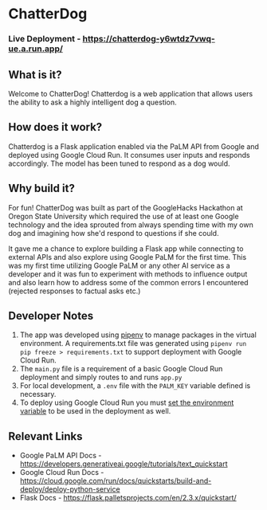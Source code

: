 # ChatterDog

### Live Deployment - https://chatterdog-y6wtdz7vwq-ue.a.run.app/

## What is it?

Welcome to ChatterDog! Chatterdog is a web application that allows users the ability to ask a highly intelligent dog a question.

## How does it work?

Chatterdog is a Flask application enabled via the PaLM API from Google and deployed using Google Cloud Run. It consumes user inputs and responds accordingly. The model has been tuned to respond as a dog would.

## Why build it?

For fun! ChatterDog was built as part of the GoogleHacks Hackathon at Oregon State University which required the use of at least one Google technology and the idea sprouted from always spending time with my own dog and imagining how she'd respond to questions if she could. 

It gave me a chance to explore building a Flask app while connecting to external APIs and also explore using Google PaLM for the first time. This was my first time utilizing Google PaLM or any other AI service as a developer and it was fun to experiment with methods to influence output and also learn how to address some of the common errors I encountered (rejected responses to factual asks etc.)

## Developer Notes
1. The app was developed using [pipenv](https://pipenv.pypa.io/en/latest/) to manage packages in the virtual environment. A requirements.txt file was generated using `pipenv run pip freeze > requirements.txt` to support deployment with Google Cloud Run.
2. The `main.py` file is a requirement of a basic Google Cloud Run deployment and simply routes to and runs `app.py`
3. For local development, a `.env` file with the `PALM_KEY` variable defined is necessary.
4. To deploy using Google Cloud Run you must [set the environment variable](https://cloud.google.com/run/docs/configuring/services/environment-variables) to be used in the deployment as well.

## Relevant Links

- Google PaLM API Docs - https://developers.generativeai.google/tutorials/text_quickstart
- Google Cloud Run Docs - https://cloud.google.com/run/docs/quickstarts/build-and-deploy/deploy-python-service
- Flask Docs - https://flask.palletsprojects.com/en/2.3.x/quickstart/

